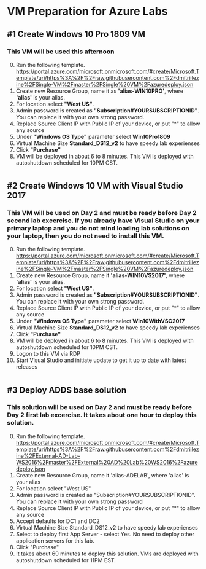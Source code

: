 
# VM Preparation for Azure Labs
## #1 Create Windows 10 Pro 1809 VM 
### This VM will be used this afternoon

0. Run the following template.  https://portal.azure.com/microsoft.onmicrosoft.com/#create/Microsoft.Template/uri/https%3A%2F%2Fraw.githubusercontent.com%2Fdmitriilezine%2FSingle-VM%2Fmaster%2FSingle%20VM%2Fazuredeploy.json
1. Create new Resource Group, name it as **'alias-WIN10PRO'**, where **'alias'** is your alias.
2. For location select **"West US"**.
3. Admin password is created as **"Subscription#YOURSUBSCRIPTIONID"**. You can replace it with your own strong password.
4. Replace Source Client IP with Public IP of your device, or put "*" to allow any source
5. Under **"Windows OS Type"** parameter select **Win10Pro1809**
6. Virtual Machine Size **Standard_DS12_v2** to have speedy lab experienses 
7. Click **"Purchase"**
8. VM will be deployed in about 6 to 8 minutes. This VM is deployed with autoshutdown scheduled for 10PM CST.

#
## #2 Create Windows 10 VM with Visual Studio 2017
### This VM will be used on Day 2 and must be ready before Day 2 second lab excercise. If you already have Visual Studio on your primary laptop and you do not mind loading lab solutions on your laptop, then you do not need to install this VM.

0. Run the following template.  https://portal.azure.com/microsoft.onmicrosoft.com/#create/Microsoft.Template/uri/https%3A%2F%2Fraw.githubusercontent.com%2Fdmitriilezine%2FSingle-VM%2Fmaster%2FSingle%20VM%2Fazuredeploy.json
1. Create new Resource Group, name it **'alias-WIN10VS2017'**, where **'alias'** is your alias.
2. For location select **"West US"**.
3. Admin password is created as **"Subscription#YOURSUBSCRIPTIONID"**. You can replace it with your own strong password.
4. Replace Source Client IP with Public IP of your device, or put "*" to allow any source
5. Under **"Windows OS Type"** parameter select **Win10WithVSC2017**
6. Virtual Machine Size **Standard_DS12_v2** to have speedy lab experienses 
7. Click **"Purchase"**
8. VM will be deployed in about 6 to 8 minutes. This VM is deployed with autoshutdown scheduled for 10PM CST.
9. Logon to this VM via RDP
10. Start Visual Studio and initiate update to get it up to date with latest releases

#
## #3 Deploy ADDS base solution
### This solution will be used on Day 2 and must be ready before Day 2 first lab excercise. It takes about one hour to deploy this solution.

0. Run the following template.
https://portal.azure.com/microsoft.onmicrosoft.com/#create/Microsoft.Template/uri/https%3A%2F%2Fraw.githubusercontent.com%2Fdmitriilezine%2FExternal-AD-Lab-WS2016%2Fmaster%2FExternal%20AD%20Lab%20WS2016%2Fazuredeploy.json
1. Create new Resource Group, name it 'alias-ADELAB', where 'alias' is your alias
2. For location select "West US"
3. Admin password is created as "Subscription#YOURSUBSCRIPTIONID". You can replace it with your own strong password
4. Replace Source Client IP with Public IP of your device, or put "*" to allow any source
5. Accept defaults for DC1 and DC2
6. Virtual Machine Size Standard_DS12_v2 to have speedy lab experienses 
7. Select to deploy first App Server - select Yes. No need to deploy other application servers for this lab. 
8. Click "Purchase"
8. It takes about 60 minutes to deploy this solution. VMs are deployed with autoshutdown scheduled for 11PM EST.
